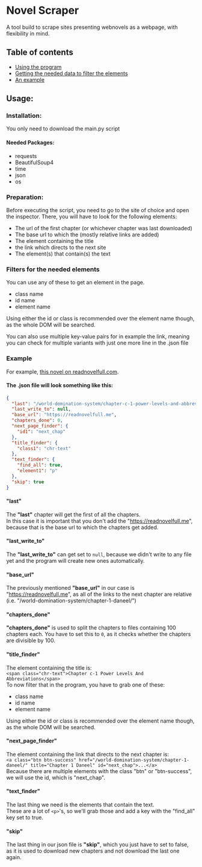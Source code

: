 # Novel Scraper
A tool build to scrape sites presenting webnovels as a webpage,
with flexibility in mind.

## Table of contents
- [Using the program](#Usage)
- [Getting the needed data to filter the elements](#Preparation)
- [An example](#Example)

## Usage:
### Installation:
You only need to download the main.py script
#### Needed Packages:
- requests
- BeautifulSoup4
- time
- json
- os
### Preparation:
Before executing the script, you need to go to the site of choice and open the inspector.
There, you will have to look for the following elements:
- The url of the first chapter (or whichever chapter was last downloaded)
- The base url to which the (mostly relative links are added)
- The element containing the title
- the link which directs to the next site
- The element(s) that contain(s) the text

### Filters for the needed elements
You can use any of these to get an element in the page.
- class name
- id name
- element name

Using either the id or class is recommended over the element name though, as the whole DOM will be searched.

You can also use multiple key-value pairs for in example the link, meaning you can check 
for multiple variants with just one more line in the .json file

### Example
For example, [this novel on readnovelfull.com](https://readnovelfull.me/world-domination-system/chapter-c-1-power-levels-and-abbreviations/).

#### The .json file will look something like this:
```json
{
  "last": "/world-domination-system/chapter-c-1-power-levels-and-abbreviations/",
  "last_write_to": null,
  "base_url": "https://readnovelfull.me",
  "chapters_done": 0,
  "next_page_finder": {
    "id1": "next_chap"
  },
  "title_finder": {
    "class1": "chr-text"
  },
  "text_finder": {
    "find_all": true,
    "element1": "p"
  },
  "skip": true
}
```

#### "last"
The **"last"** chapter will get the first of all the chapters.<br>
In this case it is important that you don't add the "https://readnovelfull.me", because that is
the base url to which the chapters get added.

#### "last_write_to"
The **"last_write_to"** can get set to `null`, because we didn't write to any file yet and
the program will create new ones automatically.

#### "base_url"
The previously mentioned **"base_url"** in our case is "https://readnovelfull.me", as all of the
links to the next chapter are relative (i.e. "/world-domination-system/chapter-1-daneel/")

#### "chapters_done"
**"chapters_done"** is used to split the chapters to files containing 100 chapters each.
You have to set this to `0`, as it checks whether the chapters are divisible
by 100.

#### "title_finder"
The element containing the title is: 
<br>`<span class="chr-text">Chapter c-1 Power Levels And Abbreviations</span>`
<br> To now filter that in the program, you have to grab one of these:
- class name
- id name
- element name

Using either the id or class is recommended over the element name though, as the whole DOM will be searched.

#### "next_page_finder"
The element containing the link that directs to the next chapter is:
<br>`<a class="btn btn-success" href="/world-domination-system/chapter-1-daneel/" title="Chapter 1 Daneel" id="next_chap">...</a>`
<br>Because there are multiple elements with the class "btn" or "btn-success", we will use the id, which is "next_chap".

#### "text_finder"
The last thing we need is the elements that contain the text.
<br>These are a lot of `<p>`'s, so we'll grab those and add a key with the "find_all" key set to true.

#### "skip"
The last thing in our json file is **"skip"**, which you just have to set to false, as it is
used to download new chapters and not download the last one again.
